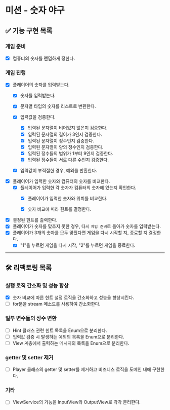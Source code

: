 # 미션 - 숫자 야구

## ✅ 기능 구현 목록

### 게임 준비

- [x] 컴퓨터의 숫자를 랜덤하게 정한다.

### 게임 진행

- [x] 플레이어의 숫자를 입력받는다.
    - [x] 숫자를 입력받는다.
    - [x] 문자열 타입의 숫자를 리스트로 변환한다.
    - [x] 입력값을 검증한다.
        - [x] 입력된 문자열이 비어있지 않은지 검증한다.
        - [x] 입력된 문자열의 길이가 3인지 검증한다.
        - [x] 입력된 문자열이 정수인지 검증한다.
        - [x] 입력된 문자열이 양의 정수인지 검증한다.
        - [x] 입력된 정수들의 범위가 1부터 9인지 검증한다.
        - [x] 입력된 정수들이 서로 다른 수인지 검증한다.
    - [x] 입력값이 부적절한 경우, 예외를 반환한다.


- [x] 플레이어가 입력한 숫자와 컴퓨터의 숫자를 비교한다.
    - [x] 플레이어가 입력한 각 숫자가 컴퓨터의 숫자에 있는지 확인한다.
        - [x] 플레이어가 입력한 숫자와 위치를 비교한다.
        - [x] 숫자 비교에 따라 힌트를 결정한다.


- [x] 결정된 힌트를 출력한다.
- [x] 플레이어가 숫자를 맞추지 못한 경우, 다시 `게임 준비`로 돌아가 숫자를 입력받는다.
- [x] 플레이어가 3개의 숫자를 모두 맞췄다면 게임을 다시 시작할 지, 종료할 지 결정한다.
    - [x] "1"을 누르면 게임을 다시 시작, "2"를 누르면 게임을 종료한다.

---

## 🛠️ 리팩토링 목록

### 실행 로직 간소화 및 성능 향상

- [x] 숫자 비교에 따른 힌트 설정 로직을 간소화하고 성능을 향상시킨다.
- [ ] for문을 stream 메소드를 사용하여 간소화한다.

### 일부 변수들의 상수 변환

- [ ] Hint 클래스 관련 힌트 목록을 Enum으로 분리한다.
- [ ] 입력값 검증 시 발생하는 예외의 목록을 Enum으로 분리한다.
- [ ] View 계층에서 출력하는 메시지의 목록을 Enum으로 분리한다.

### getter 및 setter 제거

- [ ] Player 클래스의 getter 및 setter를 제거하고 비즈니스 로직을 도메인 내에 구현한다.

### 기타

- [ ] ViewService의 기능을 InputView와 OutputView로 각각 분리한다.